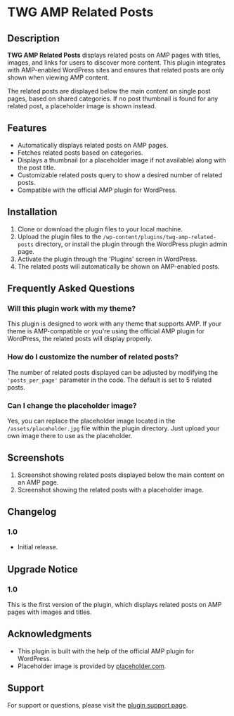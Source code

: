 # TWG AMP Related Posts

## Description

**TWG AMP Related Posts** displays related posts on AMP pages with titles, images, and links for users to discover more content. This plugin integrates with AMP-enabled WordPress sites and ensures that related posts are only shown when viewing AMP content.

The related posts are displayed below the main content on single post pages, based on shared categories. If no post thumbnail is found for any related post, a placeholder image is shown instead.

## Features
- Automatically displays related posts on AMP pages.
- Fetches related posts based on categories.
- Displays a thumbnail (or a placeholder image if not available) along with the post title.
- Customizable related posts query to show a desired number of related posts.
- Compatible with the official AMP plugin for WordPress.

## Installation

1. Clone or download the plugin files to your local machine.
2. Upload the plugin files to the `/wp-content/plugins/twg-amp-related-posts` directory, or install the plugin through the WordPress plugin admin page.
3. Activate the plugin through the 'Plugins' screen in WordPress.
4. The related posts will automatically be shown on AMP-enabled posts.

## Frequently Asked Questions

### Will this plugin work with my theme?
This plugin is designed to work with any theme that supports AMP. If your theme is AMP-compatible or you're using the official AMP plugin for WordPress, the related posts will display properly.

### How do I customize the number of related posts?
The number of related posts displayed can be adjusted by modifying the `'posts_per_page'` parameter in the code. The default is set to 5 related posts.

### Can I change the placeholder image?
Yes, you can replace the placeholder image located in the `/assets/placeholder.jpg` file within the plugin directory. Just upload your own image there to use as the placeholder.

## Screenshots
1. Screenshot showing related posts displayed below the main content on an AMP page.
2. Screenshot showing the related posts with a placeholder image.

## Changelog

### 1.0
* Initial release.

## Upgrade Notice

### 1.0
This is the first version of the plugin, which displays related posts on AMP pages with images and titles.

## Acknowledgments
- This plugin is built with the help of the official AMP plugin for WordPress.
- Placeholder image is provided by [placeholder.com](https://placeholder.com).

## Support

For support or questions, please visit the [plugin support page](https://github.com/deepankerverma/twg-amp-related-posts/issues).
